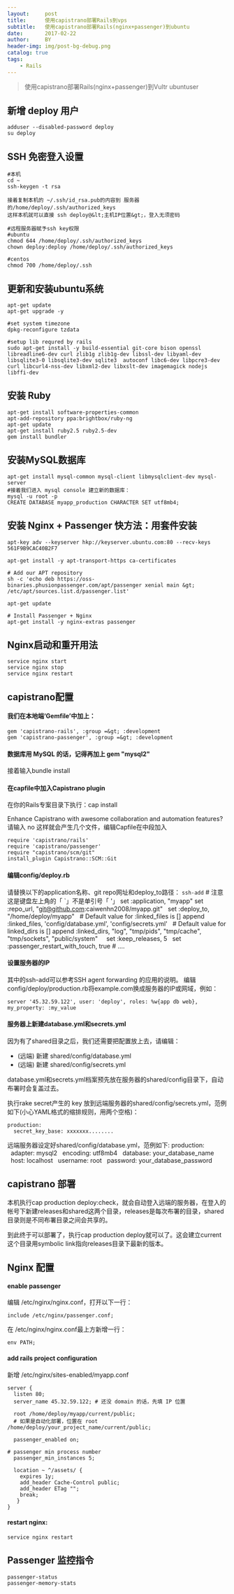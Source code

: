 ```yaml
---
layout:     post
title:      使用capistrano部署Rails到vps
subtitle:   使用capistrano部署Rails(nginx+passenger)到ubuntu
date:       2017-02-22
author:     BY
header-img: img/post-bg-debug.png
catalog: true
tags:
    - Rails
---
```



> 使用capistrano部署Rails(nginx+passenger)到Vultr ubuntuser


## 新增 deploy 用户
	adduser --disabled-password deploy
	su deploy

## SSH 免密登入设置
	#本机
	cd ~
	ssh-keygen -t rsa
	 
	接着复制本机的 ~/.ssh/id_rsa.pub的内容到 服务器的/home/deploy/.ssh/authorized_keys
	这样本机就可以直接 ssh deploy@&lt;主机IP位置&gt;，登入无须密码
	 
	#远程服务器赋予ssh key权限
	#ubuntu
	chmod 644 /home/deploy/.ssh/authorized_keys
	chown deploy:deploy /home/deploy/.ssh/authorized_keys
	 
	#centos
	chmod 700 /home/deploy/.ssh 


## 更新和安装ubuntu系统
 
	apt-get update
	apt-get upgrade -y
	 
	#set system timezone
	dpkg-reconfigure tzdata
	 
	#setup lib requred by rails
	sudo apt-get install -y build-essential git-core bison openssl libreadline6-dev curl zlib1g zlib1g-dev libssl-dev libyaml-dev libsqlite3-0 libsqlite3-dev sqlite3  autoconf libc6-dev libpcre3-dev curl libcurl4-nss-dev libxml2-dev libxslt-dev imagemagick nodejs libffi-dev

## 安装 Ruby 
	apt-get install software-properties-common
	apt-add-repository ppa:brightbox/ruby-ng 
	apt-get update 
	apt-get install ruby2.5 ruby2.5-dev
	gem install bundler

## 安装MySQL数据库
	apt-get install mysql-common mysql-client libmysqlclient-dev mysql-server
	#接着我们进入 mysql console 建立新的数据库：
	mysql -u root -p
	CREATE DATABASE myapp_production CHARACTER SET utf8mb4;

## 安装 Nginx + Passenger 快方法：用套件安装
	apt-key adv --keyserver hkp://keyserver.ubuntu.com:80 --recv-keys 561F9B9CAC40B2F7
	 
	apt-get install -y apt-transport-https ca-certificates
	 
	# Add our APT repository
	sh -c 'echo deb https://oss-binaries.phusionpassenger.com/apt/passenger xenial main &gt; /etc/apt/sources.list.d/passenger.list'
	 
	apt-get update
	 
	# Install Passenger + Nginx
	apt-get install -y nginx-extras passenger

## Nginx启动和重开用法
	service nginx start
	service nginx stop
	service nginx restart

## capistrano配置

#### 我们在本地端‘Gemfile’中加上：
	gem 'capistrano-rails', :group =&gt; :development
	gem 'capistrano-passenger', :group =&gt; :development

#### 数据库用 MySQL 的话，记得再加上 gem "mysql2"
接着输入bundle install

#### 在capfile中加入Capistrano plugin
在你的Rails专案目录下执行：cap install

Enhance Capistrano with awesome collaboration and automation features? 请输入 no
这样就会产生几个文件，编辑Capfile在中段加入

	require 'capistrano/rails'
	require 'capistrano/passenger'
	require "capistrano/scm/git"
	install_plugin Capistrano::SCM::Git

####  编辑config/deploy.rb
请替换以下的application名称、git repo网址和deploy_to路径：
	`ssh-add` # 注意这是键盘左上角的「 `」不是单引号「 '」
	set :application, "myapp"
	set :repo_url, "git@github.com:caiwenhn2008/myapp.git"
	 
	set :deploy_to, "/home/deploy/myapp"
	 
	# Default value for :linked_files is []
	append :linked_files, 'config/database.yml', 'config/secrets.yml'
	 
	# Default value for linked_dirs is []
	append :linked_dirs, "log", "tmp/pids", "tmp/cache", "tmp/sockets", "public/system"
	 
	 
	set :keep_releases, 5
	 
	set :passenger_restart_with_touch, true
	# ....

#### 设置服务器的IP
其中的ssh-add可以参考SSH agent forwarding 的应用的说明。
编辑config/deploy/production.rb将example.com换成服务器的IP或网域，例如：

	server '45.32.59.122', user: 'deploy', roles: %w{app db web}, my_property: :my_value

#### 服务器上新建database.yml和secrets.yml
因为有了shared目录之后，我们还需要把配置放上去，请编辑：

- (远端) 新建 shared/config/database.yml
- (远端) 新建 shared/config/secrets.yml

database.yml和secrets.yml档案预先放在服务器的shared/config目录下，自动布署时会复盖过去。

执行rake secret产生的 key 放到远端服务器的shared/config/secrets.yml，范例如下(小心YAML格式的缩排规则，用两个空格)：

	production:
	  secret_key_base: xxxxxxx........

远端服务器设定好shared/config/database.yml，范例如下:
	production:
	  adapter: mysql2
	  encoding: utf8mb4
	  database: your_database_name
	  host: localhost
	  username: root
	  password: your_database_password

## capistrano 部署
本机执行cap production deploy:check，就会自动登入远端的服务器，在登入的帐号下新建releases和shared这两个目录，releases是每次布署的目录，shared目录则是不同布署目录之间会共享的。

到此终于可以部署了，执行cap production deploy就可以了。这会建立current这个目录用symbolic link指向releases目录下最新的版本。

## Nginx 配置

#### enable passenger
编辑 /etc/nginx/nginx.conf，打开以下一行：

	include /etc/nginx/passenger.conf;

在 /etc/nginx/nginx.conf最上方新增一行：

	env PATH;

#### add rails project configuration
新增 /etc/nginx/sites-enabled/myapp.conf

	server {
	  listen 80;
	  server_name 45.32.59.122; # 还没 domain 的话，先填 IP 位置
	 
	  root /home/deploy/myapp/current/public;
	  # 如果是自动化部署，位置在 root /home/deploy/your_project_name/current/public;
	 
	  passenger_enabled on;
	 
	# passenger min process number
	  passenger_min_instances 5;
	 
	  location ~ ^/assets/ {
	    expires 1y;
	    add_header Cache-Control public;
	    add_header ETag "";
	    break;
	   }
	}

####  restart nginx:

	service nginx restart

## Passenger 监控指令

	passenger-status
	passenger-memory-stats
